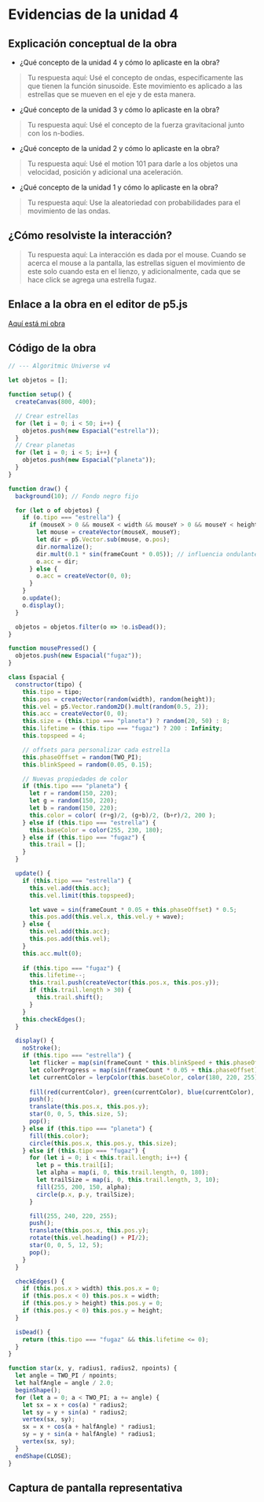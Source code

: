 # Evidencias de la unidad 4

## Explicación conceptual de la obra

* ¿Qué concepto de la unidad 4 y cómo lo aplicaste en la obra?
> Tu respuesta aquí:
> Usé el concepto de ondas, especificamente las que tienen la función sinusoide. Este movimiento es aplicado a las estrellas que se mueven en el eje y de esta manera. 

* ¿Qué concepto de la unidad 3 y cómo lo aplicaste en la obra?
> Tu respuesta aquí:
> Usé el concepto de la fuerza gravitacional junto con los n-bodies. 

* ¿Qué concepto de la unidad 2 y cómo lo aplicaste en la obra?
> Tu respuesta aquí:
> Usé el motion 101 para darle a los objetos una velocidad, posición y adicional una aceleración. 

* ¿Qué concepto de la unidad 1 y cómo lo aplicaste en la obra?
> Tu respuesta aquí:
> Use la aleatoriedad con probabilidades para el movimiento de las ondas. 

## ¿Cómo resolviste la interacción?
> Tu respuesta aquí:
> La interacción es dada por el mouse. Cuando se acerca el mouse a la pantalla, las estrellas siguen el movimiento de este solo cuando esta en el lienzo, y adicionalmente, cada que se hace click se agrega una estrella fugaz. 

## Enlace a la obra en el editor de p5.js

[Aquí está mi obra](https://editor.p5js.org/saragaravitop/sketches/xt1lvJ0ia)

## Código de la obra 

``` js
// --- Algoritmic Universe v4 

let objetos = [];

function setup() {
  createCanvas(800, 400);

  // Crear estrellas
  for (let i = 0; i < 50; i++) {
    objetos.push(new Espacial("estrella"));
  }
  // Crear planetas
  for (let i = 0; i < 5; i++) {
    objetos.push(new Espacial("planeta"));
  }
}

function draw() {
  background(10); // Fondo negro fijo

  for (let o of objetos) {
    if (o.tipo === "estrella") {
      if (mouseX > 0 && mouseX < width && mouseY > 0 && mouseY < height) {
        let mouse = createVector(mouseX, mouseY);
        let dir = p5.Vector.sub(mouse, o.pos);
        dir.normalize();
        dir.mult(0.1 * sin(frameCount * 0.05)); // influencia ondulante
        o.acc = dir;
      } else {
        o.acc = createVector(0, 0);
      }
    }
    o.update();
    o.display();
  }

  objetos = objetos.filter(o => !o.isDead());
}

function mousePressed() {
  objetos.push(new Espacial("fugaz"));
}

class Espacial {
  constructor(tipo) {
    this.tipo = tipo;
    this.pos = createVector(random(width), random(height));
    this.vel = p5.Vector.random2D().mult(random(0.5, 2));
    this.acc = createVector(0, 0);
    this.size = (this.tipo === "planeta") ? random(20, 50) : 8;
    this.lifetime = (this.tipo === "fugaz") ? 200 : Infinity;
    this.topspeed = 4;

    // offsets para personalizar cada estrella
    this.phaseOffset = random(TWO_PI);
    this.blinkSpeed = random(0.05, 0.15);

    // Nuevas propiedades de color
    if (this.tipo === "planeta") {
      let r = random(150, 220);
      let g = random(150, 220);
      let b = random(150, 220);
      this.color = color( (r+g)/2, (g+b)/2, (b+r)/2, 200 );
    } else if (this.tipo === "estrella") {
      this.baseColor = color(255, 230, 180);
    } else if (this.tipo === "fugaz") {
      this.trail = [];
    }
  }

  update() {
    if (this.tipo === "estrella") {
      this.vel.add(this.acc);
      this.vel.limit(this.topspeed);

      let wave = sin(frameCount * 0.05 + this.phaseOffset) * 0.5;
      this.pos.add(this.vel.x, this.vel.y + wave);
    } else {
      this.vel.add(this.acc);
      this.pos.add(this.vel);
    }
    this.acc.mult(0);
    
    if (this.tipo === "fugaz") {
      this.lifetime--;
      this.trail.push(createVector(this.pos.x, this.pos.y));
      if (this.trail.length > 30) {
        this.trail.shift();
      }
    }
    this.checkEdges();
  }

  display() {
    noStroke();
    if (this.tipo === "estrella") {
      let flicker = map(sin(frameCount * this.blinkSpeed + this.phaseOffset), -1, 1, 180, 255);
      let colorProgress = map(sin(frameCount * 0.05 + this.phaseOffset), -1, 1, 0, 1);
      let currentColor = lerpColor(this.baseColor, color(180, 220, 255), colorProgress);
      
      fill(red(currentColor), green(currentColor), blue(currentColor), flicker);
      push();
      translate(this.pos.x, this.pos.y);
      star(0, 0, 5, this.size, 5);
      pop();
    } else if (this.tipo === "planeta") {
      fill(this.color);
      circle(this.pos.x, this.pos.y, this.size);
    } else if (this.tipo === "fugaz") {
      for (let i = 0; i < this.trail.length; i++) {
        let p = this.trail[i];
        let alpha = map(i, 0, this.trail.length, 0, 180);
        let trailSize = map(i, 0, this.trail.length, 3, 10);
        fill(255, 200, 150, alpha);
        circle(p.x, p.y, trailSize);
      }

      fill(255, 240, 220, 255);
      push();
      translate(this.pos.x, this.pos.y);
      rotate(this.vel.heading() + PI/2);
      star(0, 0, 5, 12, 5);
      pop();
    }
  }

  checkEdges() {
    if (this.pos.x > width) this.pos.x = 0;
    if (this.pos.x < 0) this.pos.x = width;
    if (this.pos.y > height) this.pos.y = 0;
    if (this.pos.y < 0) this.pos.y = height;
  }

  isDead() {
    return (this.tipo === "fugaz" && this.lifetime <= 0);
  }
}

function star(x, y, radius1, radius2, npoints) {
  let angle = TWO_PI / npoints;
  let halfAngle = angle / 2.0;
  beginShape();
  for (let a = 0; a < TWO_PI; a += angle) {
    let sx = x + cos(a) * radius2;
    let sy = y + sin(a) * radius2;
    vertex(sx, sy);
    sx = x + cos(a + halfAngle) * radius1;
    sy = y + sin(a + halfAngle) * radius1;
    vertex(sx, sy);
  }
  endShape(CLOSE);
}
```

## Captura de pantalla representativa







